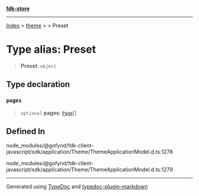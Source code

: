 [**fdk-store**](../../../README.md)
***

[Index](../../../API.md) > [theme](../../README.md) > [<internal>](../README.md) > Preset

# Type alias: Preset

> **Preset**: `object`

## Type declaration

### `pages`

> `optional` **pages**: [`Page`](type-alias.Page.md)[]

## Defined In

node\_modules/@gofynd/fdk-client-javascript/sdk/application/Theme/ThemeApplicationModel.d.ts:1278

node\_modules/@gofynd/fdk-client-javascript/sdk/application/Theme/ThemeApplicationModel.d.ts:1279

***
Generated using [TypeDoc](https://typedoc.org/) and [typedoc-plugin-markdown](https://www.npmjs.com/package/typedoc-plugin-markdown)
